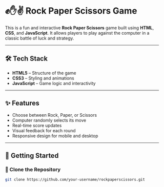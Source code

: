 # ✊✋✌️ Rock Paper Scissors Game

This is a fun and interactive **Rock Paper Scissors** game built using **HTML**, **CSS**, and **JavaScript**. It allows players to play against the computer in a classic battle of luck and strategy.

---


## 🛠️ Tech Stack

- **HTML5** – Structure of the game
- **CSS3** – Styling and animations
- **JavaScript** – Game logic and interactivity

---

## ✨ Features

- Choose between Rock, Paper, or Scissors
- Computer randomly selects its move
- Real-time score updates
- Visual feedback for each round
- Responsive design for mobile and desktop

---

## 🚀 Getting Started

### 🔧 Clone the Repository

```bash
git clone https://github.com/your-username/rockpaperscissors.git
